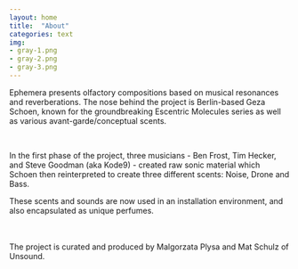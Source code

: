 ```yaml
---
layout: home
title:  "About"
categories: text
img: 
- gray-1.png
- gray-2.png
- gray-3.png
---
```


Ephemera presents olfactory compositions based on musical resonances and reverberations. The nose behind the project is Berlin-based Geza Schoen, known for the groundbreaking Escentric Molecules series as well as various avant-garde/conceptual scents. 

<br/>


In the first phase of the project, three musicians - Ben Frost, Tim Hecker, and Steve Goodman (aka Kode9) - created raw sonic material which Schoen then reinterpreted to create three different scents: Noise, Drone and Bass. 
<br/>


These scents and sounds are now used in an installation environment, and also encapsulated as unique perfumes.


<br/>
<br/>
The project is curated and produced by Malgorzata Plysa and Mat Schulz of Unsound.

